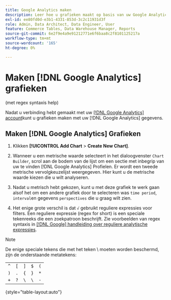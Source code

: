 ```yaml
---
title: Google Analytics maken
description: Leer hoe u grafieken maakt op basis van uw Google Analytics-gegevens.
exl-id: ee80fd0d-e3b1-4331-853d-3c2c11931d3f
role: Admin, Data Architect, Data Engineer, User
feature: Commerce Tables, Data Warehouse Manager, Reports
source-git-commit: 6e2f9e4a9e91212771e6f6baa8c2f8101125217a
workflow-type: tm+mt
source-wordcount: '165'
ht-degree: 0%

---
```


# Maken [!DNL Google Analytics] grafieken

(met regex syntaxis help)

Nadat u verbinding hebt gemaakt met uw [[!DNL Google Analytics] account](../../data-analyst/importing-data/integrations/google-analytics.md)kunt u grafieken maken met uw [!DNL Google Analytics] gegevens.

## Maken [!DNL Google Analytics] Grafieken

1. Klikken **[!UICONTROL Add Chart** > **Create New Chart]**.

1. Wanneer u een metrische waarde selecteert in het dialoogvenster `Chart Builder`, scrol aan de bodem van de lijst om een sectie met inbegrip van uw te vinden [!DNL Google Analytics] Profielen. Er wordt een tweede metrische vervolgkeuzelijst weergegeven. Hier kunt u de metrische waarde kiezen die u wilt analyseren.

1. Nadat u metrisch hebt gekozen, kunt u met deze grafiek te werk gaan alsof het om een andere grafiek door te selecteren was `time period`, `interval`en gegevens `perspectives` die u graag wilt zien.

1. Het enige grote verschil is dat `√` gebruikt reguliere expressies voor filters. Een reguliere expressie (regex for short) is een speciale tekenreeks die een zoekpatroon beschrijft. Zie voorbeelden van regex syntaxis in [[!DNL Google] handleiding over reguliere analytische expressies](https://support.google.com/analytics/answer/1034324?hl=en).

>[!NOTE]
>
>De enige speciale tekens die met het teken \ moeten worden beschermd, zijn de onderstaande metatekens:

| | | | | |
|-----|-----|-----|-----|-----|
| `^` | `[` | `]` | `$` | `(` |
| `)` | `.` | `{` | `}` | `*` |
| `+` | `?` | `\` | `\` | `-` |

{style="table-layout:auto"}

